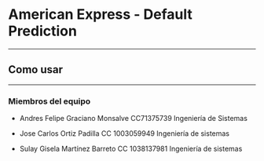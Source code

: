 # American Express - Default Prediction
-----------------------------

## Como usar
-------------

### Miembros del equipo

- Andres Felipe Graciano Monsalve CC71375739 Ingeniería de Sistemas

- Jose Carlos Ortiz Padilla CC 1003059949 Ingeniería de sistemas

- Sulay Gisela Martínez Barreto CC 1038137981 Ingeniería de sistemas
